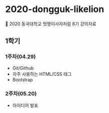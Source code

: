 # 2020-dongguk-likelion
:lion: 2020 동국대학교 멋쟁이사자처럼 8기 강의자료  

## 1학기
### 1주차(04.29)  
- Git/Github  
- 자주 사용하는 HTML/CSS 태그  
- Bootstrap  

### 2주차(05.20)  
- 아이디어 발표  
